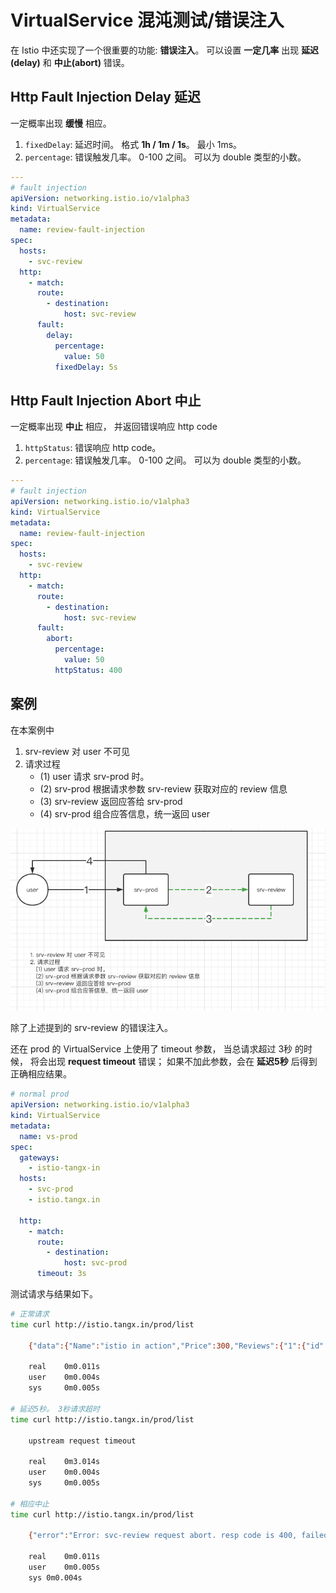 # VirtualService 混沌测试/错误注入

在 Istio 中还实现了一个很重要的功能: **错误注入**。 可以设置 **一定几率** 出现 **延迟(delay)** 和 **中止(abort)** 错误。

## Http Fault Injection Delay 延迟

一定概率出现 **缓慢** 相应。

1. `fixedDelay`: 延迟时间。 格式 **1h / 1m / 1s**。 最小 1ms。 
2. `percentage`: 错误触发几率。 0-100 之间。 可以为 double 类型的小数。


```yaml
---
# fault injection
apiVersion: networking.istio.io/v1alpha3
kind: VirtualService
metadata:
  name: review-fault-injection
spec:
  hosts:
    - svc-review
  http:
    - match:
      route:
        - destination:
            host: svc-review
      fault:
        delay:
          percentage:
            value: 50
          fixedDelay: 5s
```


## Http Fault Injection Abort 中止

一定概率出现 **中止** 相应， 并返回错误响应 http code

1. `httpStatus`: 错误响应 http code。
2. `percentage`: 错误触发几率。 0-100 之间。 可以为 double 类型的小数。


```yaml
---
# fault injection
apiVersion: networking.istio.io/v1alpha3
kind: VirtualService
metadata:
  name: review-fault-injection
spec:
  hosts:
    - svc-review
  http:
    - match:
      route:
        - destination:
            host: svc-review
      fault:
        abort:
          percentage:
            value: 50
          httpStatus: 400
```


## 案例

在本案例中

1. srv-review 对 user 不可见
2. 请求过程
    + (1) user 请求 srv-prod 时。  
    + (2) srv-prod 根据请求参数 srv-review 获取对应的 review 信息 
    + (3) srv-review 返回应答给 srv-prod 
    + (4) srv-prod 组合应答信息，统一返回 user

![data-flow.png](/imgs/12/12-data-flow.png)

除了上述提到的 srv-review 的错误注入。

还在 prod 的 VirtualService 上使用了 timeout 参数， 当总请求超过 3秒 的时候， 将会出现 **request timeout** 错误； 如果不加此参数，会在 **延迟5秒** 后得到正确相应结果。

```yaml
# normal prod
apiVersion: networking.istio.io/v1alpha3
kind: VirtualService
metadata:
  name: vs-prod
spec:
  gateways:
    - istio-tangx-in
  hosts:
    - svc-prod
    - istio.tangx.in
  
  http:
    - match:
      route:
        - destination:
            host: svc-prod
      timeout: 3s
```

测试请求与结果如下。

```bash
# 正常请求
time curl http://istio.tangx.in/prod/list

    {"data":{"Name":"istio in action","Price":300,"Reviews":{"1":{"id":"1","name":"zhangsan","commment":"istio 功能很强大， 就是配置太麻烦"},"2":{"id":"1","name":"wangwu","commment":"《istio in action》 真是一本了不起的书"}}},"version":"v1.1.0"}

    real    0m0.011s
    user    0m0.004s
    sys     0m0.005s

# 延迟5秒。 3秒请求超时
time curl http://istio.tangx.in/prod/list

    upstream request timeout

    real    0m3.014s
    user    0m0.004s
    sys     0m0.005s

# 相应中止
time curl http://istio.tangx.in/prod/list

    {"error":"Error: svc-review request abort. resp code is 400, failed","message":"获取评论失败， 内部错误"}

    real	0m0.011s
    user	0m0.005s
    sys	0m0.004s
```